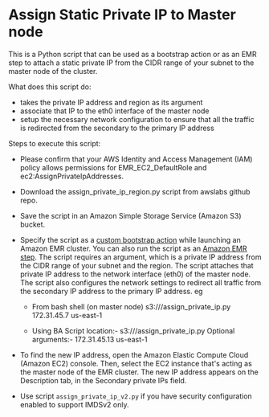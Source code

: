 # Assign Static Private IP to Master node #

This is a Python script that can be used as a bootstrap action or as an EMR step to attach a static private IP from the CIDR range of your subnet to the master node of the cluster.

What does this script do:

- takes the private IP address and region as its argument 
- associate that IP to the eth0 interface of the master node
- setup the necessary network configuration to ensure that all the traffic is redirected from the secondary to the primary IP address

Steps to execute this script:

- Please confirm that your AWS Identity and Access Management (IAM) policy allows permissions for EMR_EC2_DefaultRole and ec2:AssignPrivateIpAddresses.
- Download the assign_private_ip_region.py script from awslabs github repo.
- Save the script in an Amazon Simple Storage Service (Amazon S3) bucket.
- Specify the script as a [custom bootstrap action](https://docs.aws.amazon.com/emr/latest/ManagementGuide/emr-plan-bootstrap.html#bootstrapCustom) while launching an Amazon EMR cluster. You can also run the script as an [Amazon EMR step](https://docs.aws.amazon.com/emr/latest/ManagementGuide/emr-work-with-steps.html#emr-add-steps). The script requires an argument, which is a private IP address from the CIDR range of your subnet and the region. The script attaches that private IP address to the network interface (eth0) of the master node. The script also configures the network settings to redirect all traffic from the secondary IP address to the primary IP address.
 eg 
  -  From bash shell (on master node)
     s3://<bucekt>/assign_private_ip.py 172.31.45.7 us-east-1
    
  -  Using BA
     Script location:- s3://<s3 bucekt>/assign_private_ip.py
     Optional arguments:-  172.31.45.13 us-east-1
    
- To find the new IP address, open the Amazon Elastic Compute Cloud (Amazon EC2) console. Then, select the EC2 instance that's acting as the master node of the EMR cluster. The new IP address appears on the Description tab, in the Secondary private IPs field.

- Use script `assign_private_ip_v2.py` if you have security configuration enabled to support IMDSv2 only. 
